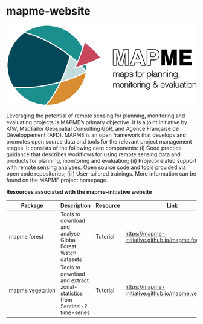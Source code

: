 # mapme-website
![mapme-logo](assets/mapme-logo.png)

Leveraging the potential of remote sensing for planning, monitoring and evaluating projects is MAPME’s primary objective. It is a joint initiative by KfW, MapTailor Geospatial Consulting GbR, and Agence Française de Développement (AFD). MAPME is an open framework that develops and promotes open source data and tools for the relevant project management stages. It consists of the following core components: (i) Good practice guidance that describes workflows for using remote sensing data and products for planning, monitoring and evaluation; (ii) Project-related support with remote sensing analyses. Open source code and tools provided via open code repositories; (iii) User-tailored trainings. More information can be found on the MAPME project homepage.

**Resources associated with the mapme-initiative website**

| Package          | Description                                                  | Resource | Link                                                 |
| ---------------- | ------------------------------------------------------------ | -------- | ---------------------------------------------------- |
| mapme.forest     | Tools to download and analyse Global Forest Watch datasets   | Tutorial | https://mapme-initiative.github.io/mapme.forest/     |
| mapme.vegetation | Tools to download and extract zonal-statistics from Sentinel-2 time-series | Tutorial | https://mapme-initiative.github.io/mapme.vegetation/ |


